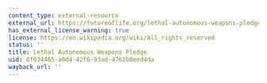 ```yaml
---
content_type: external-resource
external_url: https://futureoflife.org/lethal-autonomous-weapons-pledge/
has_external_license_warning: true
license: https://en.wikipedia.org/wiki/All_rights_reserved
status: ''
title: Lethal Autonomous Weapons Pledge
uid: 8f034465-a0d4-42f6-93ad-4762b8eed4da
wayback_url: ''
---
```

